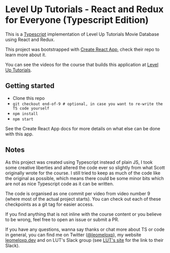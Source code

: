 # Level Up Tutorials - React and Redux for Everyone (Typescript Edition)

This is a [Typescript](https://www.typescriptlang.org/) implementation of Level Up Tutorials Movie Database using React and Redux.

This project was bootstrapped with [Create React App](https://github.com/facebook/create-react-app), check their repo to learn more about it.

You can see the videos for the course that builds this application at [Level Up Tutorials](https://www.leveluptutorials.com/tutorials/redux-and-react-for-everyone/).

## Getting started

- Clone this repo
- `git checkout end-of-9 # optional, in case you want to re-write the TS code yourself`
- `npm install`
- `npm start`

See the Create React App docs for more details on what else can be done with this app.

## Notes

As this project was created using Typescript instead of plain JS, I took some creative liberties and altered the code ever so slightly from what Scott originally wrote for the course. I still tried to keep as much of the code like the original as possible, which means there could be some minor bits which are not as nice Typescript code as it can be written.

The code is organised as one commit per video from video number 9 (where most of the actual project starts). You can check out each of these checkpoints as a git tag for easier access.

If you find anything that is not inline with the course content or you believe to be wrong, feel free to open an issue or submit a PR.

If you have any questions, wanna say thanks or chat more about TS or code in general, you can find me on Twitter ([@leomeloxp](https://twitter.com/leomeloxp)), my website [leomeloxp.dev](https://leomeloxp.dev) and on LUT's Slack group (see [LUT's site](https://www.leveluptutorials.com/) for the link to their Slack).
